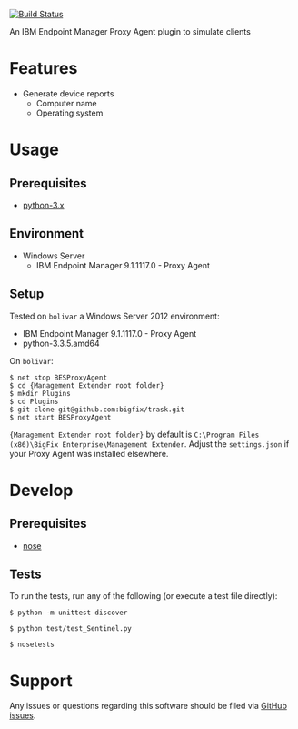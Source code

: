 [![Build Status](https://travis-ci.org/bigfix/trask.svg?branch=master)](https://travis-ci.org/bigfix/trask)

An IBM Endpoint Manager Proxy Agent plugin to simulate clients

# Features
- Generate device reports
  - Computer name
  - Operating system

# Usage
## Prerequisites
- [python-3.x](https://www.python.org/downloads/)

## Environment
- Windows Server
  - IBM Endpoint Manager 9.1.1117.0 - Proxy Agent

## Setup
Tested on `bolivar` a Windows Server 2012 environment:
- IBM Endpoint Manager 9.1.1117.0 - Proxy Agent
- python-3.3.5.amd64

On `bolivar`:

```
$ net stop BESProxyAgent
$ cd {Management Extender root folder}
$ mkdir Plugins
$ cd Plugins
$ git clone git@github.com:bigfix/trask.git
$ net start BESProxyAgent
```

`{Management Extender root folder}` by default is `C:\Program Files (x86)\BigFix Enterprise\Management Extender`. Adjust the `settings.json` if your Proxy Agent was installed elsewhere.

# Develop
## Prerequisites
- [nose](https://nose.readthedocs.org/en/latest/)

## Tests
To run the tests, run any of the following (or execute a test file directly):

```
$ python -m unittest discover
```

```
$ python test/test_Sentinel.py
```

```
$ nosetests
```

# Support
Any issues or questions regarding this software should be filed via [GitHub issues](https://github.com/bigfix/trask/issues).
